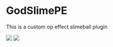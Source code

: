 # GodSlimePE
This is a custom op effect slimeball plugin


[![](https://poggit.pmmp.io/shield.state/GodSlime)](https://poggit.pmmp.io/p/GodSlime)
<a href="https://poggit.pmmp.io/p/GodSlime"><img src="https://poggit.pmmp.io/shield.state/GodSlime"></a>
